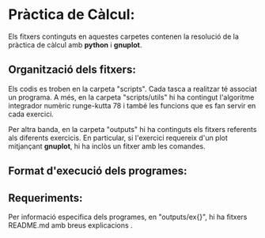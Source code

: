 # Pràctica de Càlcul:

Els fitxers continguts en aquestes carpetes contenen la resolució de la pràctica de càlcul amb **python** i **gnuplot**.


## Organització dels fitxers:

Els codis es troben en la carpeta "scripts". Cada tasca a realitzar té associat un programa. A més, en la carpeta "scripts/utils" hi ha contingut l'algoritme integrador numèric runge-kutta 78 i també les funcions que es fan servir en cada exercici.

Per altra banda, en la carpeta "outputs" hi ha continguts els fitxers referents als diferents exercicis. En particular, si l'exercici requereix d'un plot mitjançant **gnuplot**, hi ha inclòs un fitxer amb les comandes.

## Format d'execució dels programes:

## Requeriments:


Per informació especifica dels programes, en "outputs/ex{}", hi ha fitxers README.md amb breus explicacions .

